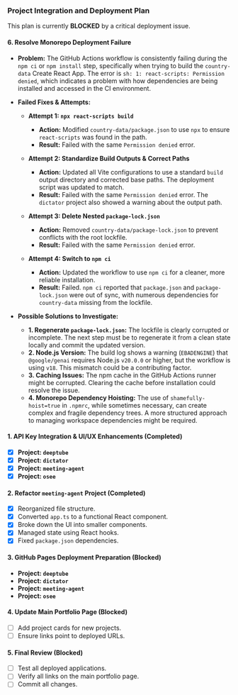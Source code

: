 ### Project Integration and Deployment Plan

This plan is currently **BLOCKED** by a critical deployment issue.

#### 6. Resolve Monorepo Deployment Failure

- **Problem:** The GitHub Actions workflow is consistently failing during the `npm ci` or `npm install` step, specifically when trying to build the `country-data` Create React App. The error is `sh: 1: react-scripts: Permission denied`, which indicates a problem with how dependencies are being installed and accessed in the CI environment.

- **Failed Fixes & Attempts:**
  - **Attempt 1: `npx react-scripts build`**
    - **Action:** Modified `country-data/package.json` to use `npx` to ensure `react-scripts` was found in the path.
    - **Result:** Failed with the same `Permission denied` error.

  - **Attempt 2: Standardize Build Outputs & Correct Paths**
    - **Action:** Updated all Vite configurations to use a standard `build` output directory and corrected base paths. The deployment script was updated to match.
    - **Result:** Failed with the same `Permission denied` error. The `dictator` project also showed a warning about the output path.

  - **Attempt 3: Delete Nested `package-lock.json`**
    - **Action:** Removed `country-data/package-lock.json` to prevent conflicts with the root lockfile.
    - **Result:** Failed with the same `Permission denied` error.

  - **Attempt 4: Switch to `npm ci`**
    - **Action:** Updated the workflow to use `npm ci` for a cleaner, more reliable installation.
    - **Result:** Failed. `npm ci` reported that `package.json` and `package-lock.json` were out of sync, with numerous dependencies for `country-data` missing from the lockfile.

- **Possible Solutions to Investigate:**
  - **1. Regenerate `package-lock.json`:** The lockfile is clearly corrupted or incomplete. The next step must be to regenerate it from a clean state locally and commit the updated version.
  - **2. Node.js Version:** The build log shows a warning (`EBADENGINE`) that `@google/genai` requires Node.js `v20.0.0` or higher, but the workflow is using `v18`. This mismatch could be a contributing factor.
  - **3. Caching Issues:** The npm cache in the GitHub Actions runner might be corrupted. Clearing the cache before installation could resolve the issue.
  - **4. Monorepo Dependency Hoisting:** The use of `shamefully-hoist=true` in `.npmrc`, while sometimes necessary, can create complex and fragile dependency trees. A more structured approach to managing workspace dependencies might be required.

#### 1. API Key Integration & UI/UX Enhancements (Completed)
- [x] **Project: `deeptube`**
- [x] **Project: `dictator`**
- [x] **Project: `meeting-agent`**
- [x] **Project: `osee`**

#### 2. Refactor `meeting-agent` Project (Completed)
- [x] Reorganized file structure.
- [x] Converted `app.ts` to a functional React component.
- [x] Broke down the UI into smaller components.
- [x] Managed state using React hooks.
- [x] Fixed `package.json` dependencies.

#### 3. GitHub Pages Deployment Preparation (Blocked)
- **Project: `deeptube`**
- **Project: `dictator`**
- **Project: `meeting-agent`**
- **Project: `osee`**

#### 4. Update Main Portfolio Page (Blocked)
- [ ] Add project cards for new projects.
- [ ] Ensure links point to deployed URLs.

#### 5. Final Review (Blocked)
- [ ] Test all deployed applications.
- [ ] Verify all links on the main portfolio page.
- [ ] Commit all changes.
